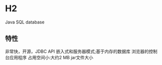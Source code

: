 # H2

Java SQL database

## 特性

非常快，开源，JDBC API
嵌入式和服务器模式;基于内存的数据库
浏览器的控制台应用程序
占用空间小:大约2 MB jar文件大小

